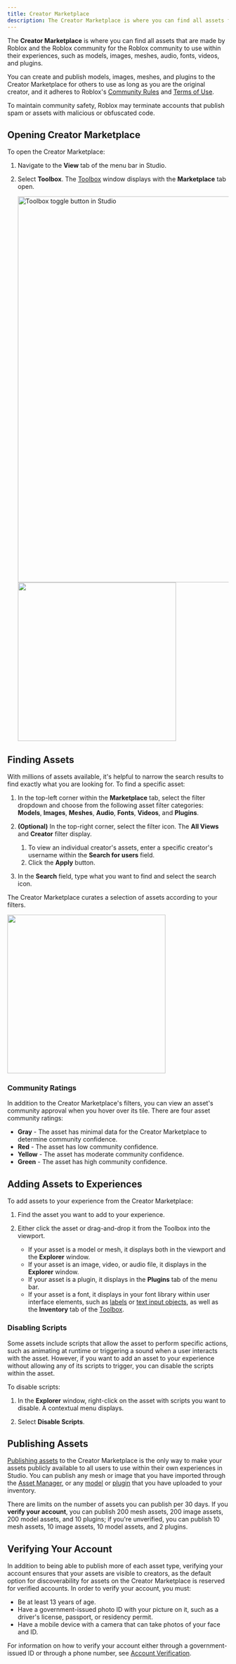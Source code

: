```yaml
---
title: Creator Marketplace
description: The Creator Marketplace is where you can find all assets for public use in your experiences.
---
```


The **Creator Marketplace** is where you can find all assets that are made by Roblox and the Roblox community for the Roblox community to use within their experiences, such as models, images, meshes, audio, fonts, videos, and plugins.

You can create and publish models, images, meshes, and plugins to the Creator Marketplace for others to use as long as you are the original creator, and it adheres to Roblox's [Community Rules](https://en.help.roblox.com/hc/articles/203313410) and [Terms of Use](https://en.help.roblox.com/hc/articles/115004647846).

<Alert severity="warning">
To maintain community safety, Roblox may terminate accounts that publish spam or assets with malicious or obfuscated code.
</Alert>

## Opening Creator Marketplace

To open the Creator Marketplace:

1. Navigate to the **View** tab of the menu bar in Studio.
2. Select **Toolbox**. The [Toolbox](../../projects/assets/toolbox.md) window displays with the **Marketplace** tab open.

   <img src="../../assets/studio/general/View-Tab-Toolbox.png" width="876" alt="Toolbox toggle button in Studio" />

   <img src="../../assets/studio/toolbox/Marketplace-Tab.png" width="360" />

## Finding Assets

With millions of assets available, it's helpful to narrow the search results to find exactly what you are looking for. To find a specific asset:

1. In the top-left corner within the **Marketplace** tab, select the filter dropdown and choose from the following asset filter categories: **Models**, **Images**, **Meshes**, **Audio**, **Fonts**, **Videos**, and **Plugins**.

2. **(Optional)** In the top-right corner, select the filter icon. The **All Views** and **Creator** filter display.

   1. To view an individual creator's assets, enter a specific creator's username within the **Search for users** field.
   1. Click the **Apply** button.

3. In the **Search** field, type what you want to find and select the search icon.

The Creator Marketplace curates a selection of assets according to your filters.

<img src="../../assets/studio/toolbox/Model-Search-Example.png" width="360" />

### Community Ratings

In addition to the Creator Marketplace's filters, you can view an asset's community approval when you hover over its tile. There are four asset community ratings:

- **Gray** - The asset has minimal data for the Creator Marketplace to determine community confidence.
- **Red** - The asset has low community confidence.
- **Yellow** - The asset has moderate community confidence.
- **Green** - The asset has high community confidence.

## Adding Assets to Experiences

To add assets to your experience from the Creator Marketplace:

1. Find the asset you want to add to your experience.

2. Either click the asset or drag-and-drop it from the Toolbox into the viewport.

   - If your asset is a model or mesh, it displays both in the viewport and the **Explorer** window.
   - If your asset is an image, video, or audio file, it displays in the **Explorer** window.
   - If your asset is a plugin, it displays in the **Plugins** tab of the menu bar.
   - If your asset is a font, it displays in your font library within user interface elements, such as [labels](../../ui/labels.md) or [text input objects](../../ui/buttons.md), as well as the **Inventory** tab of the [Toolbox](../../projects/assets/toolbox.md).

### Disabling Scripts

Some assets include scripts that allow the asset to perform specific actions, such as animating at runtime or triggering a sound when a user interacts with the asset. However, if you want to add an asset to your experience without allowing any of its scripts to trigger, you can disable the scripts within the asset.

To disable scripts:

1. In the **Explorer** window, right-click on the asset with scripts you want to disable. A contextual menu displays.

2. Select **Disable Scripts**.

## Publishing Assets

[Publishing assets](../../production/publishing/publishing-assets.md) to the Creator Marketplace is the only way to make your assets publicly available to all users to use within their own experiences in Studio. You can publish any mesh or image that you have imported through the [Asset Manager](../../projects/assets/manager.md), or any [model](../../parts/models.md) or [plugin](../../studio/plugins.md) that you have uploaded to your inventory.

There are limits on the number of assets you can publish per 30 days. If you **verify your account**, you can publish 200 mesh assets, 200 image assets, 200 model assets, and 10 plugins; if you're unverified, you can publish 10 mesh assets, 10 image assets, 10 model assets, and 2 plugins.

## Verifying Your Account

In addition to being able to publish more of each asset type, verifying your account ensures that your assets are visible to creators, as the default option for discoverability for assets on the Creator Marketplace is reserved for verified accounts. In order to verify your account, you must:

- Be at least 13 years of age.
- Have a government-issued photo ID with your picture on it, such as a driver's license, passport, or residency permit.
- Have a mobile device with a camera that can take photos of your face and ID.

For information on how to verify your account either through a government-issued ID or through a phone number, see [Account Verification](../../production/publishing/account-verification.md).
